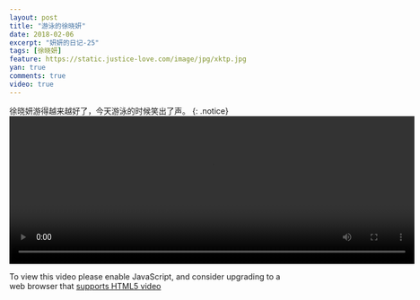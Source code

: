 ```yaml
---
layout: post
title: "游泳的徐晓妍"
date: 2018-02-06
excerpt: "妍妍的日记-25"
tags: [徐晓妍]
feature: https://static.justice-love.com/image/jpg/xktp.jpg
yan: true
comments: true
video: true
---
```

徐晓妍游得越来越好了，今天游泳的时候笑出了声。
{: .notice}
<video id="my-video" class="video-js vjs-16-9" controls preload="auto" width="722" height="264" data-setup="{}">
    <source src="{{ site.staticUrl }}/yanyan/video/xizao.mp4" type='video/mp4'>
    <p class="vjs-no-js">
      To view this video please enable JavaScript, and consider upgrading to a web browser that
      <a href="http://videojs.com/html5-video-support/" target="_blank">supports HTML5 video</a>
    </p>
  </video>